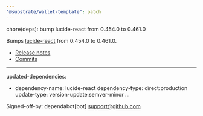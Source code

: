 ```yaml
---
"@substrate/wallet-template": patch
---
```


chore(deps): bump lucide-react from 0.454.0 to 0.461.0

Bumps [lucide-react](https://github.com/lucide-icons/lucide/tree/HEAD/packages/lucide-react) from 0.454.0 to 0.461.0.
- [Release notes](https://github.com/lucide-icons/lucide/releases)
- [Commits](https://github.com/lucide-icons/lucide/commits/0.461.0/packages/lucide-react)

---
updated-dependencies:
- dependency-name: lucide-react
  dependency-type: direct:production
  update-type: version-update:semver-minor
...

Signed-off-by: dependabot[bot] <support@github.com>
